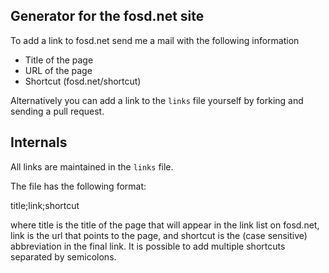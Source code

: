 Generator for the fosd.net site
-------------------------------


To add a link to fosd.net send me a mail with the following information
 
 * Title of the page
 * URL of the page
 * Shortcut (fosd.net/shortcut)

Alternatively you can add a link to the `links` file yourself by forking and sending a pull request.


Internals
---------

All links are maintained in the `links` file.

The file has the following format:

   title;link;shortcut

where title is the title of the page that will appear in the link list on fosd.net, link is the url that points to the page, and shortcut is the (case sensitive) abbreviation in the final link. It is possible to add multiple shortcuts separated by semicolons.


